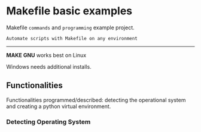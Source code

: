 # Makefile basic examples

Makefile `commands` and `programming` example project.

    Automate scripts with Makefile on any environment

---

**MAKE GNU** works best on Linux

Windows needs additional installs.

## Functionalities

Functionalities programmed/described: detecting the operational system and creating a python virtual environment.

### Detecting Operating System
